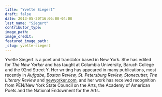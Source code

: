 ```yaml
---
title: "Yvette Siegert"
draft: false
date: 2013-05-20T16:06:00-04:00
last_name: "Siegert"
contributor_type:
image_path:
image_credit:
featured_image_path:
_slug: yvette-siegert
---
```


Yvette Siegert is a poet and translator based in New York. She has edited for _The New Yorker_ and has taught at Columbia University, Baruch College and the 92nd Street Y. Her writing has appeared in many publications, most recently in _Aufgabe_, _Boston Review,_ _St. Petersburg Review, Stonecutter, The Literary Review_ and [newyorker.com](http://newyorker.com/), and her work has received recognition from PEN/New York State Council on the Arts, the Academy of American Poets and the National Endowment for the Arts.

